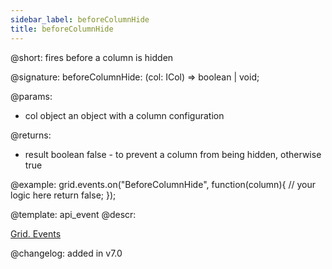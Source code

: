 ```yaml
---
sidebar_label: beforeColumnHide
title: beforeColumnHide
---          
```


@short: fires before a column is hidden

@signature: beforeColumnHide: (col: ICol) => boolean | void;

@params: 
- col   object  an object with a column configuration

@returns:
- result	boolean		false - to prevent a column from being hidden, otherwise true

@example:
grid.events.on("BeforeColumnHide", function(column){
    // your logic here
    return false;
});

@template: api_event
@descr:

[Grid. Events](https://snippet.dhtmlx.com/9zeyp4ds)

@changelog: added in v7.0
